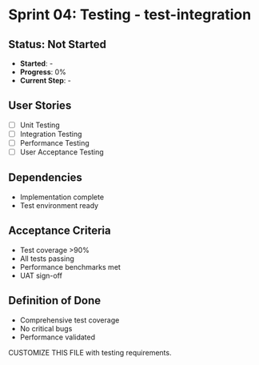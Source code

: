 # Sprint 04: Testing - test-integration

## Status: Not Started
- **Started**: -
- **Progress**: 0%
- **Current Step**: -

## User Stories
- [ ] Unit Testing
- [ ] Integration Testing
- [ ] Performance Testing
- [ ] User Acceptance Testing

## Dependencies
- Implementation complete
- Test environment ready

## Acceptance Criteria
- Test coverage >90%
- All tests passing
- Performance benchmarks met
- UAT sign-off

## Definition of Done
- Comprehensive test coverage
- No critical bugs
- Performance validated

CUSTOMIZE THIS FILE with testing requirements.
